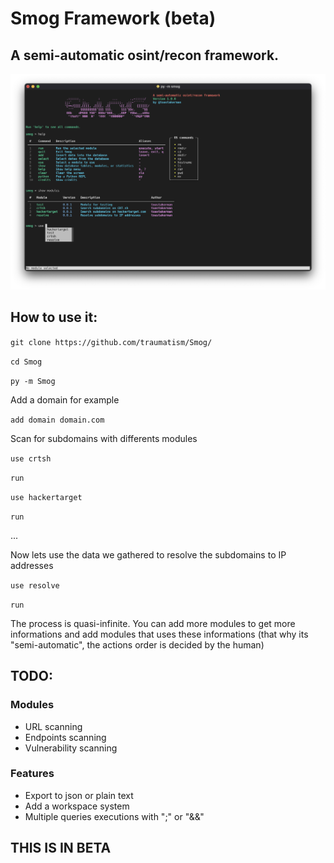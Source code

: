 # Smog Framework (beta)

## A semi-automatic osint/recon framework.

![](preview.png)

## How to use it:

`git clone https://github.com/traumatism/Smog/`

`cd Smog`

`py -m Smog`

Add a domain for example

`add domain domain.com`

Scan for subdomains with differents modules

`use crtsh`

`run`

`use hackertarget`

`run`

...

Now lets use the data we gathered to resolve the subdomains to IP addresses

`use resolve`

`run`

The process is quasi-infinite. You can add more modules to get more informations and add modules that uses these informations (that why its "semi-automatic", the actions order is decided by the human)

## TODO:

### Modules

* URL scanning
* Endpoints scanning
* Vulnerability scanning

### Features

* Export to json or plain text
* Add a workspace system
* Multiple queries executions with ";" or "&&"

## THIS IS IN BETA
